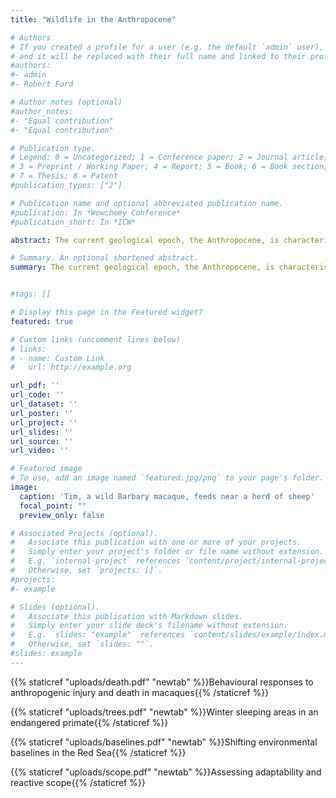 ```yaml
---
title: "Wildlife in the Anthropocene"

# Authors
# If you created a profile for a user (e.g. the default `admin` user), write the username (folder name) here 
# and it will be replaced with their full name and linked to their profile.
#authors:
#- admin
#- Robert Ford

# Author notes (optional)
#author_notes:
#- "Equal contribution"
#- "Equal contribution"

# Publication type.
# Legend: 0 = Uncategorized; 1 = Conference paper; 2 = Journal article;
# 3 = Preprint / Working Paper; 4 = Report; 5 = Book; 6 = Book section;
# 7 = Thesis; 8 = Patent
#publication_types: ["2"]

# Publication name and optional abbreviated publication name.
#publication: In *Wowchemy Conference*
#publication_short: In *ICW*

abstract: The current geological epoch, the Anthropocene, is characterised by widespread human-derived alterations of wildlife socioecology. The rate of these changes may now be exceeding many species’ rate of adaptation, leading to evolutionary mismatches between genotypes evolved in a pre-Anthropocene era. I want to understand how this impacts primate individuals and populations, and the limitations of developmental and behavioural plasticity in coping with a rapidly changing world.

# Summary. An optional shortened abstract.
summary: The current geological epoch, the Anthropocene, is characterised by widespread human-derived alterations of wildlife socioecology. The rate of these changes may now be exceeding many species’ rate of adaptation, leading to evolutionary mismatches between genotypes evolved in a pre-Anthropocene era. I want to understand how this impacts individuals and populations, and the limitations of developmental and behavioural plasticity in coping with a rapidly changing world. 


#tags: []

# Display this page in the Featured widget?
featured: true

# Custom links (uncomment lines below)
# links:
# - name: Custom Link
#   url: http://example.org

url_pdf: ''
url_code: ''
url_dataset: ''
url_poster: ''
url_project: ''
url_slides: ''
url_source: ''
url_video: ''

# Featured image
# To use, add an image named `featured.jpg/png` to your page's folder. 
image:
  caption: 'Tim, a wild Barbary macaque, feeds near a herd of sheep'
  focal_point: ""
  preview_only: false

# Associated Projects (optional).
#   Associate this publication with one or more of your projects.
#   Simply enter your project's folder or file name without extension.
#   E.g. `internal-project` references `content/project/internal-project/index.md`.
#   Otherwise, set `projects: []`.
#projects:
#- example

# Slides (optional).
#   Associate this publication with Markdown slides.
#   Simply enter your slide deck's filename without extension.
#   E.g. `slides: "example"` references `content/slides/example/index.md`.
#   Otherwise, set `slides: ""`.
#slides: example
---
```


{{% staticref "uploads/death.pdf" "newtab" %}}Behavioural responses to anthropogenic injury and death in macaques{{% /staticref %}}

{{% staticref "uploads/trees.pdf" "newtab" %}}Winter sleeping areas in an endangered primate{{% /staticref %}}

{{% staticref "uploads/baselines.pdf" "newtab" %}}Shifting environmental baselines in the Red Sea{{% /staticref %}}

{{% staticref "uploads/scope.pdf" "newtab" %}}Assessing adaptability and reactive scope{{% /staticref %}}
